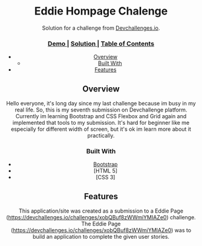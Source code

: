 <!-- Please update value in the {}  -->

<h1 align="center">Eddie Hompage Chalenge</h1>

<div align="center">
   Solution for a challenge from  <a href="https://devchallenges.io/challenges/xobQBuf8zWWmiYMIAZe0" target="_blank">Devchallenges.io</a>.
</div>

<div align="center">
  <h3>
    <a href="https://https://eddiehompagebyalfi.netlify.app/">
      Demo
    </a>
    <span> | </span>
    <a href="https://https://github.com/TahoeBoelat/Responsive-Dev-Challenges/tree/main/edie-homepage">
      Solution
    </a>
    <span> | </span>
    <a href="https://devchallenges.io/challenges/xobQBuf8zWWmiYMIAZe0>
      Challenge
    </a>
  </h3>
</div>

<!-- TABLE OF CONTENTS -->

## Table of Contents

- [Overview](#overview)
  - [Built With](#built-with)
- [Features](#features)
             
<!-- OVERVIEW -->

## Overview
Hello everyone, it's long day since my last challenge because im busy in my real life. So, this is my seventh submission on Devchallenge platform. Currently im learning Bootstrap and CSS Flexbox and Grid again and implemented that tools to my submission. It's hard for beginner like me especially for different width of screen, but it's ok im learn more about it practically. 

### Built With

<!-- This section should list any major frameworks that you built your project using. Here are a few examples.-->

- [Bootstrap](https://https://getbootstrap.com/)
- [HTML 5]
- [CSS 3]

## Features

<!-- List the features of your application or follow the template. Don't share the figma file here :) -->

This application/site was created as a submission to a Eddie Page (https://devchallenges.io/challenges/xobQBuf8zWWmiYMIAZe0) challenge. The Eddie Page (https://devchallenges.io/challenges/xobQBuf8zWWmiYMIAZe0) was to build an application to complete the given user stories.
